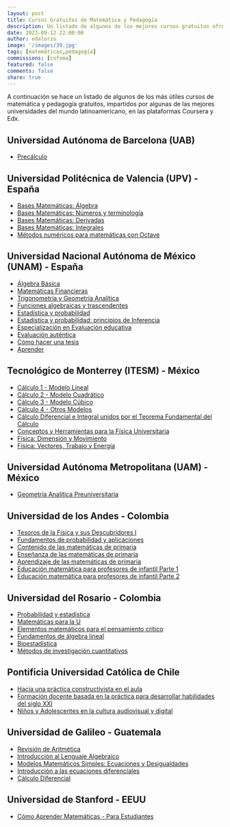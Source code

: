 ```yaml
---
layout: post
title: Cursos Gratuitos de Matemática y Pedagogía
description: Un listado de algunos de los mejores cursos gratuitos ofrecidos por algunas de las mejores universidades del mundo.
date: 2023-09-12 22:00:00
author: edalorzo
image: '/images/39.jpg'
tags: [matemáticas,pedagogía]
commissions: [cofoma]
featured: false
comments: false
share: true
---
```

A continuación se hace un listado de algunos de los más útiles cursos de matemática y pedagogía gratuitos, impartidos por algunas de las mejores universidades del mundo latinoamericano, en las plataformas  Coursera y Edx.

## Universidad Autónoma de Barcelona (UAB)

* [Precálculo][1]

## Universidad Politécnica de Valencia (UPV) - España

* [Bases Matemáticas: Álgebra][28]
* [Bases Matemáticas: Números y terminología][29]
* [Bases Matemáticas: Derivadas][30]
* [Bases Matemáticas: Integrales][31]
* [Métodos numéricos para matemáticas con Octave][38]

## Universidad Nacional Autónoma de México (UNAM) - España

* [Álgebra Básica][13]
* [Matemáticas Financieras][2]
* [Trigonometría y Geometría Analítica][3]
* [Funciones algebraicas y trascendentes][4]
* [Estadística y probabilidad][23]
* [Estadística y probabilidad: principios de Inferencia][21]
* [Especialización en Evaluación educativa][22]
* [Evaluación auténtica][24]
* [Cómo hacer una tesis][25]
* [Aprender][26]

## Tecnológico de Monterrey (ITESM) - México

* [Cálculo 1 - Modelo Lineal][5]
* [Cálculo 2 - Modelo Cuadrático][6]
* [Cálculo 3 - Modelo Cúbico][7]
* [Cálculo 4 - Otros Modelos][8]
* [Cálculo Diferencial e Integral unidos por el Teorema Fundamental del Cálculo][9]
* [Conceptos y Herramientas para la Física Universitaria][12]
* [Física: Dimensión y Movimiento][10]
* [Física: Vectores, Trabajo y Energía][11]

## Universidad Autónoma Metropolitana (UAM) - México

* [Geometría Analítica Preuniversitaria][27]

## Universidad de los Andes - Colombia

* [Tesoros de la Física y sus Descubridores I][19]
* [Fundamentos de probabilidad y aplicaciones][20]
* [Contenido de las matemáticas de primaria][16]
* [Enseñanza de las matemáticas de primaria][14]
* [Aprendizaje de las matemáticas de primaria][15]
* [Educación matemática para profesores de infantil Parte 1][17]
* [Educación matemática para profesores de infantil Parte 2][18]

## Universidad del Rosario - Colombia

* [Probabilidad y estadística][32]
* [Matemáticas para la U][33]
* [Elementos matemáticos para el pensamiento crítico][34]
* [Fundamentos de álgebra lineal][35]
* [Bioestadística][36]
* [Métodos de investigación cuantitativos][37]

## Pontificia Universidad Católica de Chile

* [Hacia una práctica constructivista en el aula][45]
* [Formación docente basada en la práctica para desarrollar habilidades del siglo XXI][46]
* [Niños y Adolescentes en la cultura audiovisual y digital][47]

[45]:https://www.coursera.org/learn/aulaconstructivista
[46]:https://www.coursera.org/learn/formacion-docente-habilidades-siglo-veintiuno
[47]:https://www.coursera.org/learn/ninosaudiovisualdigital

## Universidad de Galileo - Guatemala

* [Revisión de Aritmética][39]
* [Introducción al Lenguaje Algebraico][40]
* [Modelos Matemáticos Simples: Ecuaciones y Desigualdades][41]
* [Introducción a las ecuaciones diferenciales][42]
* [Cálculo Diferencial][43]

## Universidad de Stanford - EEUU

* [Cómo Aprender Matemáticas - Para Estudiantes][44]

[1]:https://www.coursera.org/learn/introduccion-al-calculo
[2]:https://www.coursera.org/learn/matematicas
[3]:https://www.coursera.org/learn/trigonometria
[4]:https://www.coursera.org/learn/funciones-algebraicas
[5]:https://www.coursera.org/learn/calculo-1
[6]:https://www.coursera.org/learn/calculo-2
[7]:https://www.coursera.org/learn/calculo-3
[8]:https://www.coursera.org/learn/calculo-4
[9]:https://www.coursera.org/learn/calculo-diferencial
[10]:https://www.coursera.org/learn/fisica-dimension-movimiento
[11]:https://www.coursera.org/learn/fisica-vectores-trabajo-energia
[12]:https://www.coursera.org/learn/fisica-universitaria
[13]:https://www.coursera.org/learn/algebra-basica
[14]:https://www.coursera.org/learn/ensenanza-matematicas-primaria
[15]:https://www.coursera.org/learn/aprendizaje-matematicas-primaria
[16]:https://www.coursera.org/learn/contenido-matematica-escolar
[17]:https://www.coursera.org/learn/educacion-matematica-para-profesores-de-infantil-curso-1
[18]:https://www.coursera.org/learn/educacion-matematica-para-profesores-de-infantil-curso-2
[19]:https://www.coursera.org/learn/tesoros-de-la-fisica
[20]:https://www.coursera.org/learn/probabilidad
[21]:https://www.coursera.org/learn/inferencia-estadistica
[22]:https://www.coursera.org/specializations/evaluacion-educativa
[23]:https://www.coursera.org/learn/estadistica-probabilidad
[24]:https://www.coursera.org/learn/autentica
[25]:https://www.coursera.org/learn/como-hacer-una-tesis
[26]:https://www.coursera.org/learn/aprendo
[27]:https://www.coursera.org/learn/geometra-analtica-preuniversitaria
[28]:https://www.edx.org/learn/algebra/universitat-politecnica-de-valencia-bases-matematicas-algebra
[29]:https://www.edx.org/learn/math/universitat-politecnica-de-valencia-bases-matematicas-numeros-y-terminologia
[30]:https://www.edx.org/learn/math/universitat-politecnica-de-valencia-bases-matematicas-derivadas
[31]:https://www.edx.org/learn/math/universitat-politecnica-de-valencia-bases-matematicas-integrales
[32]:https://www.edx.org/learn/math/universidad-del-rosario-probabilidad-y-estadistica
[33]:https://www.edx.org/learn/math/universidad-del-rosario-matematicas-para-la-u
[34]:https://www.edx.org/learn/math/universidad-del-rosario-elementos-matematicos-para-el-pensamiento-critico
[35]:https://www.edx.org/learn/engineering/universidad-del-rosario-fundamentos-de-algebra-lineal-2
[36]:https://www.edx.org/learn/medicine/universidad-del-rosario-bioestadistica
[37]:https://www.edx.org/learn/medicine/universidad-del-rosario-metodos-de-investigacion-cuantitativos
[38]:https://www.edx.org/learn/math/universitat-politecnica-de-valencia-metodos-numericos-para-matematicas-con-octave
[39]:https://www.edx.org/learn/math/universidad-galileo-revision-de-aritmetica
[40]:https://www.edx.org/learn/math/universidad-galileo-introduccion-al-lenguaje-algebraico
[41]:https://www.edx.org/learn/math/universidad-galileo-modelos-matematicos-simples-ecuaciones-y-desigualdades
[42]:https://www.edx.org/learn/math/universidad-galileo-introduccion-a-las-ecuaciones-diferenciales
[43]:https://www.edx.org/learn/computer-programming/universidad-galileo-calculo-diferencial
[44]:https://www.edx.org/learn/math/stanford-university-como-aprender-matematicas-para-estudiantes
